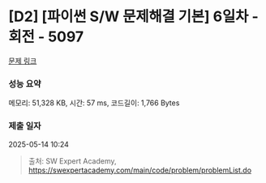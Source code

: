 # [D2] [파이썬 S/W 문제해결 기본] 6일차 - 회전 - 5097 

[문제 링크](https://swexpertacademy.com/main/code/problem/problemDetail.do?contestProbId=AWTVjgHKbn8DFAVT) 

### 성능 요약

메모리: 51,328 KB, 시간: 57 ms, 코드길이: 1,766 Bytes

### 제출 일자

2025-05-14 10:24



> 출처: SW Expert Academy, https://swexpertacademy.com/main/code/problem/problemList.do